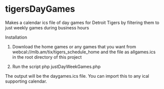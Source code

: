 # tigersDayGames
Makes a calendar ics file of day games for Detroit Tigers by filtering them to just weekly games during business hours

Installation 

1) Download the home games or any games that you want from webcal://mlb.am/tix/tigers_schedule_home and the file as allgames.ics in the root directory of this project

2) Run the script php justDayWeekGames.php

The output will be the daygames.ics file.  You can import this to any ical supporting calendar.


